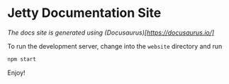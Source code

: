 # Jetty Documentation Site

_The docs site is generated using (Docusaurus)[https://docusaurus.io/]_

To run the development server, change into the `website` directory and run

```bash
npm start
```

Enjoy!
